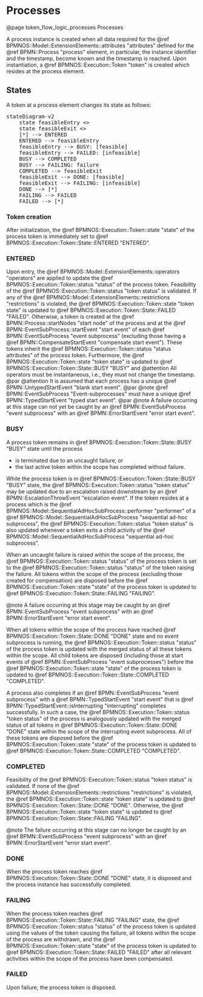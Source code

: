 # Processes
@page token_flow_logic_processes Processes

A process instance is created when all data required for the @ref BPMNOS::Model::ExtensionElements::attributes "attributes" defined for the @ref BPMN::Process "process" element, in particular, the instance identifier and the timestamp, become known and the timestamp is reached.
Upon instantiation, a @ref BPMNOS::Execution::Token "token" is created which resides at the process element.

## States
A token at a process element changes its state as follows:

<pre class="mermaid">
stateDiagram-v2
    state feasibleEntry <<choice>>
    state feasibleExit <<choice>>
    [*] --> ENTERED
    ENTERED --> feasibleEntry
    feasibleEntry --> BUSY: [feasible]
    feasibleEntry --> FAILED: [infeasible]
    BUSY --> COMPLETED
    BUSY --> FAILING: failure
    COMPLETED --> feasibleExit
    feasibleExit --> DONE: [feasible]
    feasibleExit --> FAILING: [infeasible]
    DONE --> [*]
    FAILING --> FAILED
    FAILED --> [*]
</pre>


### Token creation

After initialization, the @ref BPMNOS::Execution::Token::state "state" of the process token is immediately set to @ref BPMNOS::Execution::Token::State::ENTERED "ENTERED".

### ENTERED
Upon entry, the @ref BPMNOS::Model::ExtensionElements::operators "operators" are applied to update the @ref BPMNOS::Execution::Token::status "status" of the process token.
Feasibility of the @ref BPMNOS::Execution::Token::status "token status" is validated.
If any of the @ref BPMNOS::Model::ExtensionElements::restrictions "restrictions" is violated, the @ref BPMNOS::Execution::Token::state "token state" is updated to @ref BPMNOS::Execution::Token::State::FAILED "FAILED".
Otherwise,
a token is created at the @ref BPMN::Process::startNodes "start node" of the process
and at the @ref BPMN::EventSubProcess::startEvent "start event" of each @ref BPMN::EventSubProcess "event subprocess" (excluding those having a @ref BPMN::CompensateStartEvent "compensate start event").
These tokens inherit the @ref BPMNOS::Execution::Token::status "status attributes" of the process token.
Furthermore,
the @ref BPMNOS::Execution::Token::state "token state" is updated to @ref BPMNOS::Execution::Token::State::BUSY "BUSY" and
@attention All operators must be instantaneous, i.e., they must not change the timestamp.
@par
@attention It is assumed that each process has a unique @ref BPMN::UntypedStartEvent "blank start event".
@par
@note @ref BPMN::EventSubProcess "Event-subprocesses" must have a unique @ref BPMN::TypedStartEvent "typed start event".
@par
@note A failure occurring at this stage can not yet be caught by an @ref BPMN::EventSubProcess "event subprocess" with an @ref BPMN::ErrorStartEvent "error start event".

### BUSY
A process token remains in @ref BPMNOS::Execution::Token::State::BUSY "BUSY" state until the process
- is terminated due to an uncaught failure, or
- the last active token within the scope has completed without failure.

While the process token is in @ref BPMNOS::Execution::Token::State::BUSY "BUSY" state,
the @ref BPMNOS::Execution::Token::status "token status" may be updated due to an escalation raised downstream by an @ref BPMN::EscalationThrowEvent "escalation event".
If the token resides at a process which is the  @ref BPMNOS::Model::SequentialAdHocSubProcess::performer "performer" of a @ref BPMNOS::Model::SequentialAdHocSubProcess "sequential ad-hoc subprocess", 
the @ref BPMNOS::Execution::Token::status "token status" is also updated whenever a token exits a child activity of the @ref BPMNOS::Model::SequentialAdHocSubProcess "sequential ad-hoc subprocess".

When an uncaught failure is raised within the scope of the process, the @ref BPMNOS::Execution::Token::status "status" of the process token is set to the @ref BPMNOS::Execution::Token::status "status" of the token raising the failure.
All tokens within the scope of the process (excluding those created for compensation) are disposed before the @ref BPMNOS::Execution::Token::state "state" of the process token is updated to @ref BPMNOS::Execution::Token::State::FAILING "FAILING".

@note A failure occurring at this stage may be caught by an @ref BPMN::EventSubProcess "event subprocess" with an @ref BPMN::ErrorStartEvent "error start event".

When all tokens within the scope of the process have reached @ref BPMNOS::Execution::Token::State::DONE "DONE" state and no event subprocess is running, the @ref BPMNOS::Execution::Token::status "status" of the process token is updated with the merged status of all these tokens within the scope. All child tokens are disposed  (including those at start events of  @ref BPMN::EventSubProcess "event subprocesses") before the @ref BPMNOS::Execution::Token::state "state" of the process token is updated to @ref BPMNOS::Execution::Token::State::COMPLETED "COMPLETED".

A process also completes if
 an @ref BPMN::EventSubProcess "event subprocess" with a @ref BPMN::TypedStartEvent "start event" that is @ref BPMN::TypedStartEvent::isInterrupting "interrupting" completes successfully.
 In such a case, the @ref BPMNOS::Execution::Token::status "token status" of the process is analogously updated with the merged status of all tokens in @ref BPMNOS::Execution::Token::State::DONE "DONE" state within the scope of the interrupting event subprocess. All of these tokens are disposed before the @ref BPMNOS::Execution::Token::state "state" of the process token is updated to @ref BPMNOS::Execution::Token::State::COMPLETED "COMPLETED".



### COMPLETED
Feasibility of the @ref BPMNOS::Execution::Token::status "token status" is validated.
If none of the @ref BPMNOS::Model::ExtensionElements::restrictions "restrictions" is violated, the @ref BPMNOS::Execution::Token::state "token state" is updated to @ref BPMNOS::Execution::Token::State::DONE "DONE".
Otherwise, the @ref BPMNOS::Execution::Token::state "token state" is updated to @ref BPMNOS::Execution::Token::State::FAILING "FAILING".

@note The failure occurring at this stage can no longer be caught by an @ref BPMN::EventSubProcess "event subprocess" with an @ref BPMN::ErrorStartEvent "error start event".

### DONE

When the process token reaches @ref BPMNOS::Execution::Token::State::DONE "DONE" state, it is disposed and the process instance has successfully completed.

### FAILING

When the process token reaches @ref BPMNOS::Execution::Token::State::FAILING "FAILING" state,
the @ref BPMNOS::Execution::Token::status "status" of the process token is updated using the values of the token causing the failure,
all tokens within the scope of the process are withdrawn,
and the @ref BPMNOS::Execution::Token::state "state" of the process token is updated to @ref BPMNOS::Execution::Token::State::FAILED "FAILED" after all relevant activities within the scope of the process have been compensated.

### FAILED

Upon failure, the process token is disposed.
